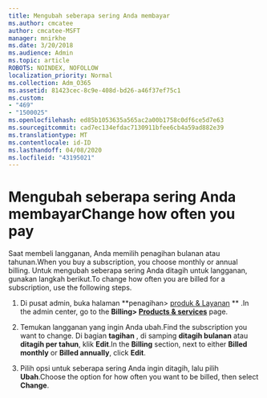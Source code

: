 ```yaml
---
title: Mengubah seberapa sering Anda membayar
ms.author: cmcatee
author: cmcatee-MSFT
manager: mnirkhe
ms.date: 3/20/2018
ms.audience: Admin
ms.topic: article
ROBOTS: NOINDEX, NOFOLLOW
localization_priority: Normal
ms.collection: Adm_O365
ms.assetid: 81423cec-8c9e-408d-bd26-a46f37ef75c1
ms.custom:
- "469"
- "1500025"
ms.openlocfilehash: ed85b1053635a565ac2a00b1758c0df6ce5d7e63
ms.sourcegitcommit: cad7ec134efdac7130911bfee6cb4a59ad882e39
ms.translationtype: MT
ms.contentlocale: id-ID
ms.lasthandoff: 04/08/2020
ms.locfileid: "43195021"
---
```

# <a name="change-how-often-you-pay"></a><span data-ttu-id="802ae-102">Mengubah seberapa sering Anda membayar</span><span class="sxs-lookup"><span data-stu-id="802ae-102">Change how often you pay</span></span>

<span data-ttu-id="802ae-103">Saat membeli langganan, Anda memilih penagihan bulanan atau tahunan.</span><span class="sxs-lookup"><span data-stu-id="802ae-103">When you buy a subscription, you choose monthly or annual billing.</span></span> <span data-ttu-id="802ae-104">Untuk mengubah seberapa sering Anda ditagih untuk langganan, gunakan langkah berikut.</span><span class="sxs-lookup"><span data-stu-id="802ae-104">To change how often you are billed for a subscription, use the following steps.</span></span>

1. <span data-ttu-id="802ae-105">Di pusat admin, buka halaman \*\*penagihan> [produk & Layanan](https://go.microsoft.com/fwlink/p/?linkid=842054) \*\* .</span><span class="sxs-lookup"><span data-stu-id="802ae-105">In the admin center, go to the **Billing> [Products & services](https://go.microsoft.com/fwlink/p/?linkid=842054)** page.</span></span>

2. <span data-ttu-id="802ae-106">Temukan langganan yang ingin Anda ubah.</span><span class="sxs-lookup"><span data-stu-id="802ae-106">Find the subscription you want to change.</span></span> <span data-ttu-id="802ae-107">Di bagian **tagihan** , di samping **ditagih bulanan** atau **ditagih per tahun**, klik **Edit**.</span><span class="sxs-lookup"><span data-stu-id="802ae-107">In the **Billing** section, next to either **Billed monthly** or **Billed annually**, click **Edit**.</span></span>

3. <span data-ttu-id="802ae-108">Pilih opsi untuk seberapa sering Anda ingin ditagih, lalu pilih **Ubah**.</span><span class="sxs-lookup"><span data-stu-id="802ae-108">Choose the option for how often you want to be billed, then select **Change**.</span></span>
